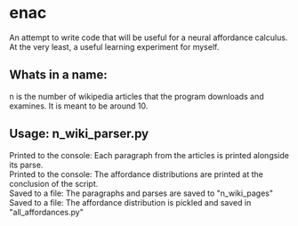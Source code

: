 # enac
An attempt to write code that will be useful for a neural affordance calculus. At the very least, a useful learning experiment for myself.

## Whats in a name: 
n is the number of wikipedia articles that the program downloads and examines. It is meant to be around 10.

## Usage: n_wiki_parser.py
Printed to the console: Each paragraph from the articles is printed alongside its parse.  
Printed to the console: The affordance distributions are printed at the conclusion of the script.  
Saved to a file: The paragraphs and parses are saved to "n_wiki_pages"  
Saved to a file: The affordance distribution is pickled and saved in "all_affordances.py"  
